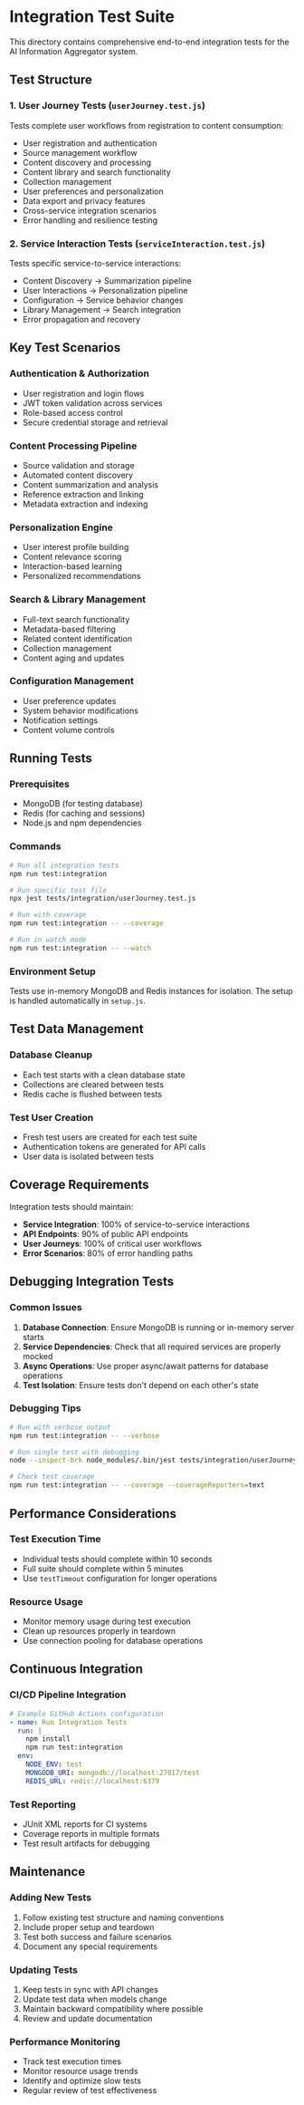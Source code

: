 # Integration Test Suite

This directory contains comprehensive end-to-end integration tests for the AI Information Aggregator system.

## Test Structure

### 1. User Journey Tests (`userJourney.test.js`)
Tests complete user workflows from registration to content consumption:
- User registration and authentication
- Source management workflow
- Content discovery and processing
- Content library and search functionality
- Collection management
- User preferences and personalization
- Data export and privacy features
- Cross-service integration scenarios
- Error handling and resilience testing

### 2. Service Interaction Tests (`serviceInteraction.test.js`)
Tests specific service-to-service interactions:
- Content Discovery → Summarization pipeline
- User Interactions → Personalization pipeline
- Configuration → Service behavior changes
- Library Management → Search integration
- Error propagation and recovery

## Key Test Scenarios

### Authentication & Authorization
- User registration and login flows
- JWT token validation across services
- Role-based access control
- Secure credential storage and retrieval

### Content Processing Pipeline
- Source validation and storage
- Automated content discovery
- Content summarization and analysis
- Reference extraction and linking
- Metadata extraction and indexing

### Personalization Engine
- User interest profile building
- Content relevance scoring
- Interaction-based learning
- Personalized recommendations

### Search & Library Management
- Full-text search functionality
- Metadata-based filtering
- Related content identification
- Collection management
- Content aging and updates

### Configuration Management
- User preference updates
- System behavior modifications
- Notification settings
- Content volume controls

## Running Tests

### Prerequisites
- MongoDB (for testing database)
- Redis (for caching and sessions)
- Node.js and npm dependencies

### Commands
```bash
# Run all integration tests
npm run test:integration

# Run specific test file
npx jest tests/integration/userJourney.test.js

# Run with coverage
npm run test:integration -- --coverage

# Run in watch mode
npm run test:integration -- --watch
```

### Environment Setup
Tests use in-memory MongoDB and Redis instances for isolation. The setup is handled automatically in `setup.js`.

## Test Data Management

### Database Cleanup
- Each test starts with a clean database state
- Collections are cleared between tests
- Redis cache is flushed between tests

### Test User Creation
- Fresh test users are created for each test suite
- Authentication tokens are generated for API calls
- User data is isolated between tests

## Coverage Requirements

Integration tests should maintain:
- **Service Integration**: 100% of service-to-service interactions
- **API Endpoints**: 90% of public API endpoints
- **User Journeys**: 100% of critical user workflows
- **Error Scenarios**: 80% of error handling paths

## Debugging Integration Tests

### Common Issues
1. **Database Connection**: Ensure MongoDB is running or in-memory server starts
2. **Service Dependencies**: Check that all required services are properly mocked
3. **Async Operations**: Use proper async/await patterns for database operations
4. **Test Isolation**: Ensure tests don't depend on each other's state

### Debugging Tips
```bash
# Run with verbose output
npm run test:integration -- --verbose

# Run single test with debugging
node --inspect-brk node_modules/.bin/jest tests/integration/userJourney.test.js

# Check test coverage
npm run test:integration -- --coverage --coverageReporters=text
```

## Performance Considerations

### Test Execution Time
- Individual tests should complete within 10 seconds
- Full suite should complete within 5 minutes
- Use `testTimeout` configuration for longer operations

### Resource Usage
- Monitor memory usage during test execution
- Clean up resources properly in teardown
- Use connection pooling for database operations

## Continuous Integration

### CI/CD Pipeline Integration
```yaml
# Example GitHub Actions configuration
- name: Run Integration Tests
  run: |
    npm install
    npm run test:integration
  env:
    NODE_ENV: test
    MONGODB_URI: mongodb://localhost:27017/test
    REDIS_URL: redis://localhost:6379
```

### Test Reporting
- JUnit XML reports for CI systems
- Coverage reports in multiple formats
- Test result artifacts for debugging

## Maintenance

### Adding New Tests
1. Follow existing test structure and naming conventions
2. Include proper setup and teardown
3. Test both success and failure scenarios
4. Document any special requirements

### Updating Tests
1. Keep tests in sync with API changes
2. Update test data when models change
3. Maintain backward compatibility where possible
4. Review and update documentation

### Performance Monitoring
- Track test execution times
- Monitor resource usage trends
- Identify and optimize slow tests
- Regular review of test effectiveness